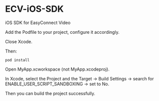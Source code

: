 # ECV-iOS-SDK
iOS SDK for EasyConnect Video

Add the Podfile to your project, configure it accordingly.

Close Xcode.

Then:
```
pod install
```

Open MyApp.xcworkspace (not MyApp.xcodeproj).

In Xcode, select the Project and the Target → Build Settings → search for ENABLE_USER_SCRIPT_SANDBOXING → set to No.

Then you can build the project successfully.
